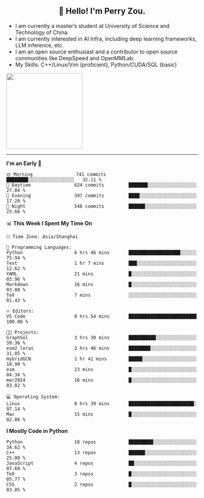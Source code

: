 <h2 align="center">👋 Hello! I'm Perry Zou.</h2>

- I am currently a master’s student at University of Science and Technology of China.
- I am currently interested in AI Infra, including deep learning frameworks, LLM inference, etc.
- I am an open source enthusiast and a contributor to open source communities like DeepSpeed and OpenMMLab.
- My Skills: C++/Linux/Vim (proficient), Python/CUDA/SQL (basic)

<img height=200 align="center" src="https://github-readme-stats.vercel.app/api?username=zonepg" />

-------

<!--START_SECTION:waka-->
**I'm an Early 🐤** 

```text
🌞 Morning                741 commits         ████████░░░░░░░░░░░░░░░░░   32.11 % 
🌆 Daytime                624 commits         ███████░░░░░░░░░░░░░░░░░░   27.04 % 
🌃 Evening                397 commits         ████░░░░░░░░░░░░░░░░░░░░░   17.20 % 
🌙 Night                  546 commits         ██████░░░░░░░░░░░░░░░░░░░   23.66 % 
```


📊 **This Week I Spent My Time On** 

```text
🕑︎ Time Zone: Asia/Shanghai

💬 Programming Languages: 
Python                   6 hrs 46 mins       ███████████████████░░░░░░   75.94 % 
Text                     1 hr 7 mins         ███░░░░░░░░░░░░░░░░░░░░░░   12.62 % 
YAML                     21 mins             █░░░░░░░░░░░░░░░░░░░░░░░░   03.96 % 
Markdown                 16 mins             █░░░░░░░░░░░░░░░░░░░░░░░░   03.00 % 
TeX                      7 mins              ░░░░░░░░░░░░░░░░░░░░░░░░░   01.43 % 

🔥 Editors: 
VS Code                  8 hrs 54 mins       █████████████████████████   100.00 % 

🐱‍💻 Projects: 
GraphSol                 3 hrs 30 mins       ██████████░░░░░░░░░░░░░░░   39.36 % 
esm2_loras               2 hrs 46 mins       ████████░░░░░░░░░░░░░░░░░   31.05 % 
HybridGCN                1 hr 41 mins        █████░░░░░░░░░░░░░░░░░░░░   18.99 % 
esm                      23 mins             █░░░░░░░░░░░░░░░░░░░░░░░░   04.34 % 
mer2024                  16 mins             █░░░░░░░░░░░░░░░░░░░░░░░░   03.02 % 

💻 Operating System: 
Linux                    8 hrs 39 mins       ████████████████████████░   97.14 % 
Mac                      15 mins             █░░░░░░░░░░░░░░░░░░░░░░░░   02.86 % 
```

**I Mostly Code in Python** 

```text
Python                   18 repos            █████████░░░░░░░░░░░░░░░░   34.62 % 
C++                      13 repos            ██████░░░░░░░░░░░░░░░░░░░   25.00 % 
JavaScript               4 repos             ██░░░░░░░░░░░░░░░░░░░░░░░   07.69 % 
TeX                      3 repos             █░░░░░░░░░░░░░░░░░░░░░░░░   05.77 % 
CSS                      2 repos             █░░░░░░░░░░░░░░░░░░░░░░░░   03.85 % 
```




<!--END_SECTION:waka-->
